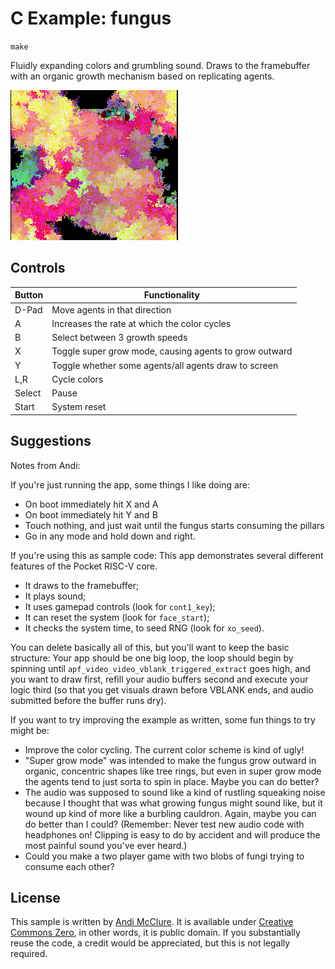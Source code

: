 # C Example: fungus

`make`

Fluidly expanding colors and grumbling sound. Draws to the framebuffer with an organic growth mechanism based on replicating agents.

![](./screenshot.png)

## Controls

| Button | Functionality                                          |
| ------ | ------------------------------------------------------ |
| D-Pad  | Move agents in that direction                          |
| A      | Increases the rate at which the color cycles           |
| B      | Select between 3 growth speeds                         |
| X      | Toggle super grow mode, causing agents to grow outward |
| Y      | Toggle whether some agents/all agents draw to screen   |
| L,R    | Cycle colors                                           |
| Select | Pause                                                  |
| Start  | System reset                                           |

## Suggestions

Notes from Andi:

If you're just running the app, some things I like doing are:

- On boot immediately hit X and A
- On boot immediately hit Y and B
- Touch nothing, and just wait until the fungus starts consuming the pillars
- Go in any mode and hold down and right.

If you're using this as sample code: This app demonstrates several different features of the Pocket RISC-V core.

* It draws to the framebuffer;
* It plays sound;
* It uses gamepad controls (look for `cont1_key`);
* It can reset the system (look for `face_start`);
* It checks the system time, to seed RNG (look for `xo_seed`).

You can delete basically all of this, but you'll want to keep the basic structure: Your app should be one big loop, the loop should begin by spinning until `apf_video_video_vblank_triggered_extract` goes high, and you want to draw first, refill your audio buffers second and execute your logic third (so that you get visuals drawn before VBLANK ends, and audio submitted before the buffer runs dry).

If you want to try improving the example as written, some fun things to try might be:

* Improve the color cycling. The current color scheme is kind of ugly!
* "Super grow mode" was intended to make the fungus grow outward in organic, concentric shapes like tree rings, but even in super grow mode the agents tend to just sorta to spin in place. Maybe you can do better?
* The audio was supposed to sound like a kind of rustling squeaking noise because I thought that was what growing fungus might sound like, but it wound up kind of more like a burbling cauldron. Again, maybe you can do better than I could? (Remember: Never test new audio code with headphones on! Clipping is easy to do by accident and will produce the most painful sound you've ever heard.)
* Could you make a two player game with two blobs of fungi trying to consume each other?

## License

This sample is written by [Andi McClure](https://pocket.runhello.com/). It is available under [Creative Commons Zero](https://creativecommons.org/publicdomain/zero/1.0/legalcode), in other words, it is public domain. If you substantially reuse the code, a credit would be appreciated, but this is not legally required.
